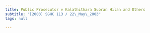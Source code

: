 ```yaml
---
title: Public Prosecutor v Kalathithara Subran Hilan and Others
subtitle: "[2003] SGHC 113 / 22\_May\_2003"
tags: null

---
```


